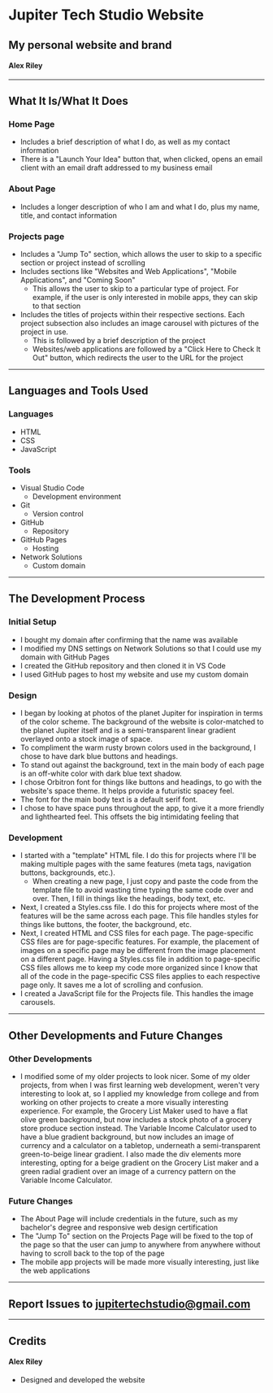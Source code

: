 # Jupiter Tech Studio Website
## My personal website and brand
#### Alex Riley
----------------------------------------------------------------------------------------------------------------------------------------------------------------------------------------------
  ## What It Is/What It Does
  ### Home Page
  - Includes a brief description of what I do, as well as my contact information
  - There is a "Launch Your Idea" button that, when clicked, opens an email client with an email draft addressed to my business email
 ### About Page
  - Includes a longer description of who I am and what I do, plus my name, title, and contact information
 ### Projects page
  - Includes a "Jump To" section, which allows the user to skip to a specific section or project instead of scrolling
  - Includes sections like "Websites and Web Applications", "Mobile Applications", and "Coming Soon"
    - This allows the user to skip to a particular type of project. For example, if the user is only interested in mobile apps, they can skip to that section
  - Includes the titles of projects within their respective sections. Each project subsection also includes an image carousel with pictures of the project in use.
    - This is followed by a brief description of the project
    - Websites/web applications are followed by a "Click Here to Check It Out" button, which redirects the user to the URL for the project
-----------------------------------------------------------------------------------------------------------------------------------------------------------------------
## Languages and Tools Used
### Languages
- HTML
- CSS
- JavaScript
### Tools
- Visual Studio Code
  - Development environment
- Git
  - Version control
- GitHub
  - Repository
- GitHub Pages
  - Hosting
- Network Solutions
  - Custom domain
-----------------------------------------------------------------------------------------------------------------------------------------------------------------------
## The Development Process
### Initial Setup
- I bought my domain after confirming that the name was available
- I modified my DNS settings on Network Solutions so that I could use my domain with GitHub Pages
- I created the GitHub repository and then cloned it in VS Code
- I used GitHub pages to host my website and use my custom domain
### Design
- I began by looking at photos of the planet Jupiter for inspiration in terms of the color scheme. The background of the website is color-matched to the planet Jupiter itself and is a
semi-transparent linear gradient overlayed onto a stock image of space.
- To compliment the warm rusty brown colors used in the background, I chose to have dark blue buttons and headings.
- To stand out against the background, text in the main body of each page is an off-white color with dark blue text shadow.
- I chose Orbitron font for things like buttons and headings, to go with the website's space theme. It helps provide a futuristic spacey feel.
- The font for the main body text is a default serif font.
- I chose to have space puns throughout the app, to give it a more friendly and lighthearted feel. This offsets the big intimidating feeling that 
### Development
- I started with a "template" HTML file. I do this for projects where I'll be making multiple pages with the same features (meta tags, navigation buttons, backgrounds, etc.).
  - When creating a new page, I just copy and paste the code from the template file to avoid wasting time typing the same code over and over. Then, I fill in things like
    the headings, body text, etc.
- Next, I created a Styles.css file. I do this for projects where most of the features will be the same across each page. This file handles styles for things like buttons,
  the footer, the background, etc.
- Next, I created HTML and CSS files for each page. The page-specific CSS files are for page-specific features. For example, the placement of images on a specific page
  may be different from the image placement on a different page. Having a Styles.css file in addition to page-specific CSS files allows me to keep my code more organized
  since I know that all of the code in the page-specific CSS files applies to each respective page only. It saves me a lot of scrolling and confusion.
- I created a JavaScript file for the Projects file. This handles the image carousels.
-----------------------------------------------------------------------------------------------------------------------------------------------------------------------
## Other Developments and Future Changes
### Other Developments
- I modified some of my older projects to look nicer. Some of my older projects, from when I was first learning web development, weren't very interesting to look at, so I applied
  my knowledge from college and from working on other projects to create a more visually interesting experience. For example, the Grocery List Maker used to have a flat olive green 
  background, but now includes a stock photo of a grocery store produce section instead. The Variable Income Calculator used to have a blue gradient background, but now includes an image
  of currency and a calculator on a tabletop, underneath a semi-transparent green-to-beige linear gradient. I also made the div elements more interesting, opting for a beige gradient on the
  Grocery List maker and a green radial gradient over an image of a currency pattern on the Variable Income Calculator.
### Future Changes
-  The About Page will include credentials in the future, such as my bachelor's degree and responsive web design certification
-  The "Jump To" section on the Projects Page will be fixed to the top of the page so that the user can jump to anywhere from anywhere without having to scroll back to the top of the page
-  The mobile app projects will be made more visually interesting, just like the web applications
-----------------------------------------------------------------------------------------------------------------------------------------------------------------------
## Report Issues to jupitertechstudio@gmail.com
-----------------------------------------------------------------------------------------------------------------------------------------------------------------------
## Credits
#### Alex Riley
- Designed and developed the website
